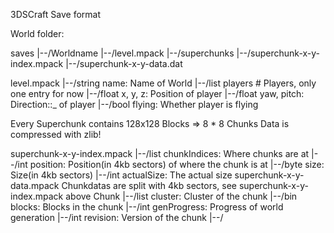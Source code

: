 3DSCraft Save format

World folder:

saves
|--/Worldname
    |--/level.mpack
    |--/superchunks
        |--/superchunk-x-y-index.mpack
        |--/superchunk-x-y-data.dat

level.mpack
|--/string  name:   Name of World
|--/list    players # Players, only one entry for now
    |--/float   x, y, z:    Position of player
    |--/float   yaw, pitch: Direction::_ of player
    |--/bool    flying:     Whether player is flying


Every Superchunk contains 128x128 Blocks => 8 * 8 Chunks
Data is compressed with zlib!

superchunk-x-y-index.mpack
|--/list    chunkIndices:    Where chunks are at
    |--/int     position:   Position(in 4kb sectors) of where the chunk is at
    |--/byte    size:       Size(in 4kb sectors)
    |--/int     actualSize: The actual size
superchunk-x-y-data.mpack
Chunkdatas are split with 4kb sectors, see superchunk-x-y-index.mpack above
Chunk
|--/list    cluster:    Cluster of the chunk
    |--/bin blocks: Blocks in the chunk
|--/int     genProgress:    Progress of world generation
|--/int     revision:       Version of the chunk
|--/
